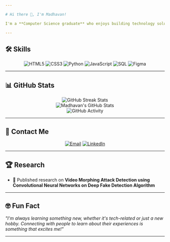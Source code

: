 ```yaml
---

# Hi there 👋, I'm Madhavan!

I'm a **Computer Science graduate** who enjoys building technology solutions and exploring new ideas. I have some experience in Front-end Development, machine learning, and in Generative AI and I'm always keen on collaborating to create something amazing.

---
```


## 🛠 Skills

<p align="center">
  <img src="https://img.shields.io/badge/HTML5-FFCC66?style=for-the-badge&logo=html5&logoColor=black" alt="HTML5">
  <img src="https://img.shields.io/badge/CSS3-F2E6D9?style=for-the-badge&logo=css3&logoColor=black" alt="CSS3">
  <img src="https://img.shields.io/badge/Python-FFCC66?style=for-the-badge&logo=python&logoColor=black" alt="Python">
  <img src="https://img.shields.io/badge/JavaScript-F2E6D9?style=for-the-badge&logo=javascript&logoColor=black" alt="JavaScript">
  <img src="https://img.shields.io/badge/SQL-FFCC66?style=for-the-badge&logo=mysql&logoColor=black" alt="SQL">
  <img src="https://img.shields.io/badge/Figma-F2E6D9?style=for-the-badge&logo=figma&logoColor=black" alt="Figma">

</p>

---

## 📊 GitHub Stats

<p align="center">
  <img src="https://github-readme-streak-stats.herokuapp.com/?user=R-Madhavan&theme=highcontrast&hide_border=true&background=1C1C1C&stroke=FFCC66&ring=FFCC66&fire=F2E6D9&currStreakLabel=FFCC66" alt="GitHub Streak Stats" />
  <br>
  <img src="https://github-readme-stats.vercel.app/api?username=R-Madhavan&show_icons=true&theme=highcontrast&icon_color=FFCC66&title_color=FFCC66&text_color=F2F2F2&bg_color=1C1C1C" alt="Madhavan's GitHub Stats" />
  <br>
  <img src="https://github-profile-summary-cards.vercel.app/api/cards/profile-details?username=R-Madhavan&theme=highcontrast&background=1C1C1C&title_color=FFCC66&text_color=F2E6D9" alt="GitHub Activity" />
</p>

---

## 📧 Contact Me

<p align="center">
  <a href="mailto:madhavan3102002@gmail.com"><img src="https://img.shields.io/badge/Email-FFCC66?style=for-the-badge&logo=gmail&logoColor=black" alt="Email"></a>
  <a href="https://www.linkedin.com/in/madhavan-r1/"><img src="https://img.shields.io/badge/LinkedIn-F2E6D9?style=for-the-badge&logo=linkedin&logoColor=black" alt="LinkedIn"></a>
</p>

---

## 🏆 Research

- 🏅 Published research on **Video Morphing Attack Detection using Convolutional Neural Networks on Deep Fake Detection Algorithm**

---

## 🤓 Fun Fact

_"I'm always learning something new, whether it's tech-related or just a new hobby. Connecting with people to learn about their experiences is something that excites me!"_

---
